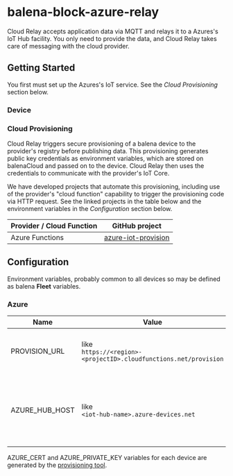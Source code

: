 # balena-block-azure-relay

Cloud Relay accepts application data via MQTT and relays it to a Azures's IoT Hub facility. You only need to provide the data, and Cloud Relay takes care of messaging with the cloud provider.

## Getting Started

You first must set up the Azures's IoT service. See the _Cloud Provisioning_ section below.

### Device

### Cloud Provisioning

Cloud Relay triggers secure provisioning of a balena device to the provider's registry before publishing data. This provisioning generates public key credentials as environment variables, which are stored on balenaCloud and passed on to the device. Cloud Relay then uses the credentials to communicate with the provider's IoT Core.

We have developed projects that automate this provisioning, including use of the provider's "cloud function" capability to trigger the provisioning code via HTTP request. See the linked projects in the table below and the environment variables in the _Configuration_ section below.

| Provider / Cloud Function | GitHub project                                                                   |
| ------------------------- | -------------------------------------------------------------------------------- |
| Azure Functions           | [azure-iot-provision](https://github.com/balena-io-examples/azure-iot-provision) |

## Configuration

Environment variables, probably common to all devices so may be defined as balena **Fleet** variables.

### Azure

| Name           | Value                                                               | Notes                                                                          |
| -------------- | ------------------------------------------------------------------- | ------------------------------------------------------------------------------ |
| PROVISION_URL  | like<br>`https://<region>-<projectID>.cloudfunctions.net/provision` | URL to trigger the provisioning cloud function.                                |
| AZURE_HUB_HOST | like<br>`<iot-hub-name>.azure-devices.net`                          | Host name to receive data. See _Overview_ for the IoT Hub in the Azure portal. |

AZURE_CERT and AZURE_PRIVATE_KEY variables for each device are generated by the [provisioning tool](https://github.com/balena-io-examples/azure-iot-provision#device-environment-variables).
